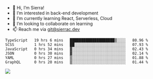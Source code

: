 - 👋 Hi, I’m Sierra!
- 👀 I’m interested in back-end development
- 🌱 I’m currently learning React, Serverless, Cloud
- 💞️ I’m looking to collaborate on learning
- 📫 Reach me via git@sierrac.dev

<!--START_SECTION:waka-->

```text
TypeScript   19 hrs 6 mins   ████████████████████▒░░░░   80.96 %
SCSS         1 hrs 52 mins   ██░░░░░░░░░░░░░░░░░░░░░░░   07.93 %
JavaScript   0 hrs 34 mins   ▓░░░░░░░░░░░░░░░░░░░░░░░░   02.43 %
JSON         0 hrs 30 mins   ▓░░░░░░░░░░░░░░░░░░░░░░░░   02.14 %
YAML         0 hrs 27 mins   ▒░░░░░░░░░░░░░░░░░░░░░░░░   01.88 %
GraphQL      0 hrs 20 mins   ▒░░░░░░░░░░░░░░░░░░░░░░░░   01.44 %
```

<!--END_SECTION:waka-->


![](https://hit.yhype.me/github/profile?user_id=7351311)
